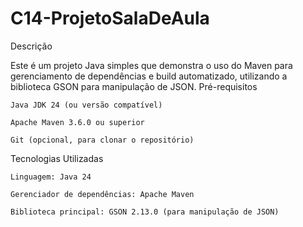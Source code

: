 # C14-ProjetoSalaDeAula

Descrição

Este é um projeto Java simples que demonstra o uso do Maven para gerenciamento de dependências e build automatizado, utilizando a biblioteca GSON para manipulação de JSON.
Pré-requisitos

    Java JDK 24 (ou versão compatível)

    Apache Maven 3.6.0 ou superior

    Git (opcional, para clonar o repositório)

Tecnologias Utilizadas

    Linguagem: Java 24

    Gerenciador de dependências: Apache Maven

    Biblioteca principal: GSON 2.13.0 (para manipulação de JSON)
